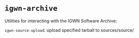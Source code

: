 # `igwn-archive`

Utilities for interacting with the IGWN Software Archive:

`igwn-source-upload`: upload specified tarball to sources/source/
